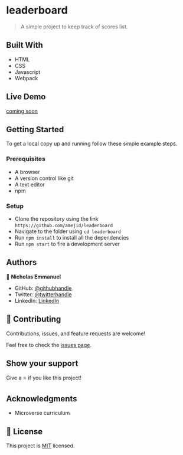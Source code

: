 # leaderboard

> A simple project to keep track of scores list.

## Built With

- HTML
- CSS
- Javascript
- Webpack

## Live Demo

[coming soon](https://glittering-crisp-a07c4c.netlify.app/)

## Getting Started

To get a local copy up and running follow these simple example steps.

### Prerequisites

- A browser
- A version control like git
- A text editor
- npm

### Setup

- Clone the repository using the link `https://github.com/amejid/leaderboard`
- Navigate to the folder using `cd leaderboard`
- Run `npm install` to install all the dependencies
- Run `npm start` to fire a development server

## Authors

👤 **Nicholas Emmanuel**

- GitHub: [@githubhandle](https://github.com/NickEmma)
- Twitter: [@twitterhandle](https://twitter.com/techieEmma)
- LinkedIn: [LinkedIn](https://linkedin.com/in/nicholas-emmanuel-6b9775207)

## 🤝 Contributing

Contributions, issues, and feature requests are welcome!

Feel free to check the [issues page](../../issues/).

## Show your support

Give a ⭐️ if you like this project!

## Acknowledgments

- Microverse curriculum

## 📝 License

This project is [MIT](./MIT.md) licensed.
